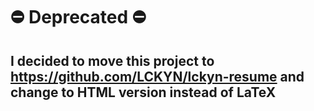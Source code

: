 # ⛔️ Deprecated ⛔️ 

## I decided to move this project to https://github.com/LCKYN/lckyn-resume and change to HTML version instead of LaTeX
